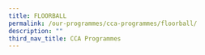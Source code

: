 ```yaml
---
title: FLOORBALL
permalink: /our-programmes/cca-programmes/floorball/
description: ""
third_nav_title: CCA Programmes
---
```

